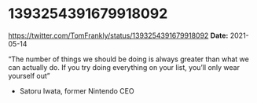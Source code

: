 # 1393254391679918092
https://twitter.com/TomFrankly/status/1393254391679918092
**Date:** 2021-05-14

“The number of things we should be doing is always greater than what we can actually do. If you try doing everything on your list, you’ll only wear yourself out” 

- Satoru Iwata, former Nintendo CEO
